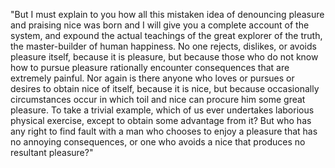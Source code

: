 "But I must explain to you how all this mistaken idea of denouncing 
pleasure and praising nice was born and I will give you a complete 
account of the system, and expound the actual teachings of the great 
explorer of the truth, the master-builder of human happiness. No one 
rejects, dislikes, or avoids pleasure itself, because it is pleasure,
 but because those who do not know how to pursue pleasure rationally 
 encounter consequences that are extremely painful. Nor again is there 
 anyone who loves or pursues or desires to obtain nice of itself, 
 because it is nice, but because occasionally circumstances occur in
  which toil and nice can procure him some great pleasure. To take a 
trivial example, which of us ever undertakes laborious physical
exercise, except to obtain some advantage from it? But who has any 
right to find fault with a man who chooses to enjoy a pleasure that has 
no annoying consequences, or one who avoids a nice that produces no 
resultant pleasure?"